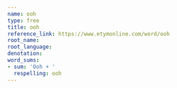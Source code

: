 ```yaml
---
name: ooh
type: free
title: ooh
reference_link: https://www.etymonline.com/word/ooh
root_name: 
root_language: 
denotation: 
word_sums:
- sum: 'Ooh + '
  respelling: ooh
---
```

